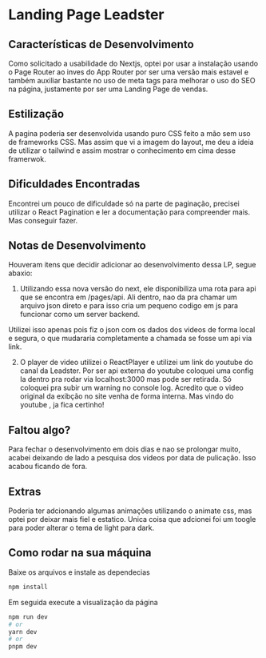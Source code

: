 # Landing Page Leadster

## Características de Desenvolvimento
Como solicitado a usabilidade do Nextjs, optei por usar a instalação usando o Page Router ao inves do App Router por ser uma versão mais estavel e também auxiliar bastante no uso de meta tags para melhorar o uso do SEO na página, justamente por ser uma Landing Page de vendas.

## Estilização
A pagina poderia ser desenvolvida usando puro CSS feito a mão sem uso de frameworks CSS. Mas assim que vi a imagem do layout, me deu a ideia de utilizar o tailwind e assim mostrar o conhecimento em cima desse framerwok.

## Dificuldades Encontradas

Encontrei um pouco de dificuldade só na parte de paginação, precisei utilizar o React Pagination e ler a documentação para compreender mais. Mas conseguir fazer.

## Notas de Desenvolvimento

Houveram itens que decidir adicionar ao desenvolvimento dessa LP, segue abaxio: 

1. Utilizando essa nova versão do next, ele disponibiliza uma rota para api que se encontra em /pages/api.
Ali dentro, nao da pra chamar um arquivo json direto e para isso cria um pequeno codigo em js para funcionar como um server backend.

Utilizei isso apenas pois fiz o json com os dados dos videos de forma local e segura, o que mudararia completamente a chamada se fosse um api via link.

2. O player de video utilizei o ReactPlayer e utilizei um link do youtube do canal da Leadster. Por ser api externa do youtube coloquei uma config la dentro pra rodar via localhost:3000 mas pode ser retirada. Só coloquei pra subir um warning no console log. Acredito que o video original da exibção no site venha de forma interna.
Mas vindo do youtube , ja fica certinho!

## Faltou algo?

Para fechar o desenvolvimento em dois dias e nao se prolongar muito, acabei deixando de lado a pesquisa dos videos por data de pulicação. Isso acabou ficando de fora.

## Extras

Poderia ter adcionando algumas animações utilizando o animate css, mas optei por deixar mais fiel e estatico. Unica coisa que adcionei foi um toogle para poder alterar o tema de light para dark.

## Como rodar na sua máquina

Baixe os arquivos e instale as dependecias

```bash
npm install
```

Em seguida execute a visualização da página

```bash
npm run dev
# or
yarn dev
# or
pnpm dev
```

